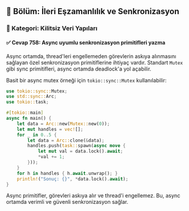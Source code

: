 ## 📘 Bölüm: İleri Eşzamanlılık ve Senkronizasyon
### 🔹 Kategori: Kilitsiz Veri Yapıları
#### ✅ Cevap 758: Async uyumlu senkronizasyon primitifleri yazma

Async ortamda, thread'leri engellemeden görevlerin askıya alınmasını sağlayan özel senkronizasyon primitiflerine ihtiyaç vardır. Standart `Mutex` gibi sync primitifleri, async ortamda deadlock'a yol açabilir.

Basit bir async mutex örneği için `tokio::sync::Mutex` kullanılabilir:
```rust
use tokio::sync::Mutex;
use std::sync::Arc;
use tokio::task;

#[tokio::main]
async fn main() {
    let data = Arc::new(Mutex::new(0));
    let mut handles = vec![];
    for _ in 0..5 {
        let data = Arc::clone(&data);
        handles.push(task::spawn(async move {
            let mut val = data.lock().await;
            *val += 1;
        }));
    }
    for h in handles { h.await.unwrap(); }
    println!("Sonuç: {}", *data.lock().await);
}
```

Async primitifler, görevleri askıya alır ve thread'i engellemez. Bu, async ortamda verimli ve güvenli senkronizasyon sağlar.
